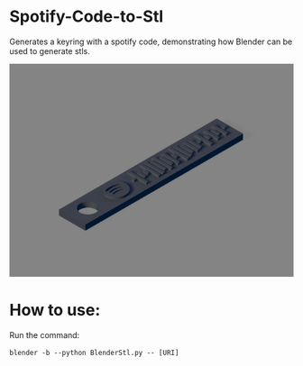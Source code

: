 # Spotify-Code-to-Stl
Generates a keyring with a spotify code, demonstrating how Blender can be used to generate stls.

![alt text](https://github.com/artomweb/Spotify-Code-to-Stl/blob/master/example.jpg?raw=true)

# How to use:

Run the command:

    blender -b --python BlenderStl.py -- [URI]

